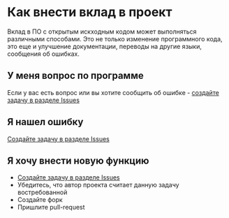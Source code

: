 # Как внести вклад в проект

Вклад в ПО с открытым искходным кодом может выполняться различными способами. Это не только изменение программного кода, это еще и улучшение документации, переводы на другие языки, сообщения об ошибках.

## У меня вопрос по программе

Если у вас есть вопрос или вы хотите сообщить об ошибке - [создайте задачу в разделе Issues](/GitConverter/issues)

## Я нашел ошибку

[Создайте задачу в разделе Issues](/GitConverter/issues)

## Я хочу внести новую функцию

* [Создайте задачу в разделе Issues](/GitConverter/issues)
* Убедитесь, что автор проекта считает данную задачу востребованной
* Создайте форк
* Пришлите pull-request
